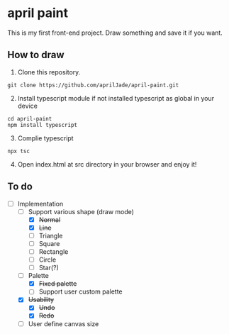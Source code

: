 # april paint
This is my first front-end project. Draw something and save it if you want.

## How to draw
1. Clone this repository.
```
git clone https://github.com/aprilJade/april-paint.git
```
2. Install typescript module if not installed typescript as global in your device
```
cd april-paint
npm install typescript
```
3. Complie typescript
```
npx tsc
```
4. Open index.html at src directory in your browser and enjoy it!

## To do
- [ ] Implementation
    - [ ] Support various shape (draw mode)
        - [x] ~~Normal~~
        - [x] ~~Line~~
        - [ ] Triangle
        - [ ] Square
        - [ ] Rectangle
        - [ ] Circle
        - [ ] Star(?)
    - [ ] Palette
        - [x] ~~Fixed palette~~
        - [ ] Support user custom palette
    - [x] ~~Usability~~
        - [x] ~~Undo~~
        - [x] ~~Redo~~
    - [ ] User define canvas size 